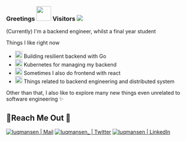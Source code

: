### Greetings <img src="https://pic.funnygifsbox.com/uploads/2019/06/funnygifsbox.com-2019-06-28-12-23-55-93.gif" width="40"> Visitors ![](https://komarev.com/ghpvc/?username=luqmansen)
(Currently) I'm a backend engineer, whilst a final year student

Things I like right now
- <img src="https://golang.org/doc/gopher/gophercolor.png" width=20 height=20> Building resilient backend with Go
- <img src="https://kubernetes.io/images/favicon.png" width=20 height=20> Kubernetes for managing my backend
- <img src="https://upload.wikimedia.org/wikipedia/commons/a/a7/React-icon.svg" width=20 height=20> Sometimes I also do frontend with react
- <img src="https://upload.wikimedia.org/wikipedia/commons/thumb/2/2b/XO_classroom_network.jpg/220px-XO_classroom_network.jpg" width=20 height=20> Things related to backend engineering and distributed system

Other than that, I also like to explore many new things even unrelated to software engineering ✨


## 📍Reach Me Out 🙌
[<img alt="luqmansen | Mail" src="https://img.shields.io/badge/Gmail-D14836?style=for-the-badge&logo=gmail&logoColor=white" />](mailto:luqmansen@gmail.com?Subject=Hello!)
[<img alt="luqmansen_ | Twitter" src="https://img.shields.io/badge/twitter-%231DA1F2.svg?&style=for-the-badge&logo=twitter&logoColor=white" />][twitter]
[<img alt="luqmansen | LinkedIn" src="https://img.shields.io/badge/linkedin-%230077B5.svg?&style=for-the-badge&logo=linkedin&logoColor=white" />][linkedin]
<br/>

[twitter]: https://twitter.com/luqmansen_
[linkedin]: https://linkedin.com/in/luqmansen
